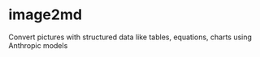 # image2md
Convert pictures with structured data like tables, equations, charts using Anthropic models
